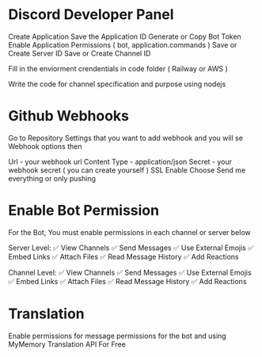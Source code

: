 # Discord Developer Panel 

Create Application 
Save the Application ID
Generate or Copy Bot Token 
Enable Application Permissions ( bot, application.commands )
Save or Create Server ID 
Save or Create Channel ID 

Fill in the enviorment crendentials in code folder ( Railway or AWS )

Write the code for channel specification and purpose using nodejs

# Github Webhooks 

Go to Repository Settings that you want to add webhook and you will se Webhook options then 

Url - your webhook url 
Content Type - application/json
Secret - your webhook secret ( you can create yourself ) 
SSL Enable 
Choose Send me everything or only pushing 

# Enable Bot Permission

For the Bot, You must enable permissions in each channel or server below

Server Level:
✅ View Channels
✅ Send Messages
✅ Use External Emojis
✅ Embed Links
✅ Attach Files
✅ Read Message History
✅ Add Reactions

Channel Level:
✅ View Channels
✅ Send Messages
✅ Use External Emojis
✅ Embed Links
✅ Attach Files
✅ Read Message History
✅ Add Reactions

# Translation

Enable permissions for message permissions for the bot and using MyMemory Translation API For Free
